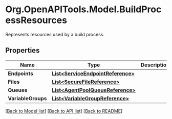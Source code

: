 # Org.OpenAPITools.Model.BuildProcessResources
Represents resources used by a build process.

## Properties

Name | Type | Description | Notes
------------ | ------------- | ------------- | -------------
**Endpoints** | [**List&lt;ServiceEndpointReference&gt;**](ServiceEndpointReference.md) |  | [optional] 
**Files** | [**List&lt;SecureFileReference&gt;**](SecureFileReference.md) |  | [optional] 
**Queues** | [**List&lt;AgentPoolQueueReference&gt;**](AgentPoolQueueReference.md) |  | [optional] 
**VariableGroups** | [**List&lt;VariableGroupReference&gt;**](VariableGroupReference.md) |  | [optional] 

[[Back to Model list]](../README.md#documentation-for-models) [[Back to API list]](../README.md#documentation-for-api-endpoints) [[Back to README]](../README.md)

